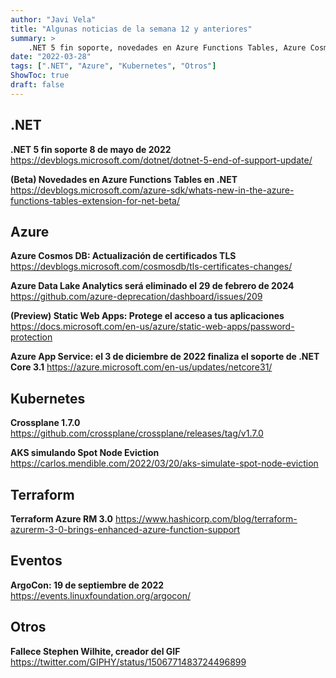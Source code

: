 ```yaml
---
author: "Javi Vela"
title: "Algunas noticias de la semana 12 y anteriores"
summary: >
    .NET 5 fin soporte, novedades en Azure Functions Tables, Azure Cosmos DB actualización de certificados TLS, Azure Data Lake Analytics será eliminado, fin soporte .NET Core 3.1 en Azure App Service, Crossplane 1.7.0, Terraform Azure RM 3.0
date: "2022-03-28"
tags: [".NET", "Azure", "Kubernetes", "Otros"]
ShowToc: true
draft: false
---
```

## .NET
**.NET 5 fin soporte 8 de mayo de 2022**
https://devblogs.microsoft.com/dotnet/dotnet-5-end-of-support-update/
<br/>
<!-- #dotnet #microsoft #eol -->

**(Beta) Novedades en Azure Functions Tables en .NET**
https://devblogs.microsoft.com/azure-sdk/whats-new-in-the-azure-functions-tables-extension-for-net-beta/
<br/>
<!-- #dotnet #microsoft #azure #azurefunctions #tables #beta -->

## Azure
**Azure Cosmos DB: Actualización de certificados TLS**
https://devblogs.microsoft.com/cosmosdb/tls-certificates-changes/
<br/>
<!-- #azure #azure #cosmosdb #tls #certificates -->

**Azure Data Lake Analytics será eliminado el 29 de febrero de 2024**
https://github.com/azure-deprecation/dashboard/issues/209
<br/>
<!-- #azure #azure #datalake #analytics #retired #eol -->

**(Preview) Static Web Apps: Protege el acceso a tus aplicaciones**
https://docs.microsoft.com/en-us/azure/static-web-apps/password-protection
<br/>
<!-- #azure #staticwebapps #passwordprotection -->

**Azure App Service: el 3 de diciembre de 2022 finaliza el soporte de .NET Core 3.1**
https://azure.microsoft.com/en-us/updates/netcore31/
<br/>
<!-- #azure #appservice #dotnet #microsoft #eol -->

## Kubernetes
**Crossplane 1.7.0**
https://github.com/crossplane/crossplane/releases/tag/v1.7.0
<br/>
<!-- #kubernetes #crossplane -->

**AKS simulando Spot Node Eviction**
https://carlos.mendible.com/2022/03/20/aks-simulate-spot-node-eviction
<br/>
<!-- #kubernetes #aks #spot #nodeeviction @cmendibl3 -->

## Terraform
**Terraform Azure RM 3.0**
https://www.hashicorp.com/blog/terraform-azurerm-3-0-brings-enhanced-azure-function-support
<br/>
<!-- #terraform #azure -->

## Eventos
**ArgoCon: 19 de septiembre de 2022**
https://events.linuxfoundation.org/argocon/
<br/>
<!-- #events #argocon -->

## Otros
**Fallece Stephen Wilhite, creador del GIF**
https://twitter.com/GIPHY/status/1506771483724496899
<br/>
<!-- #gif #giphy -->


